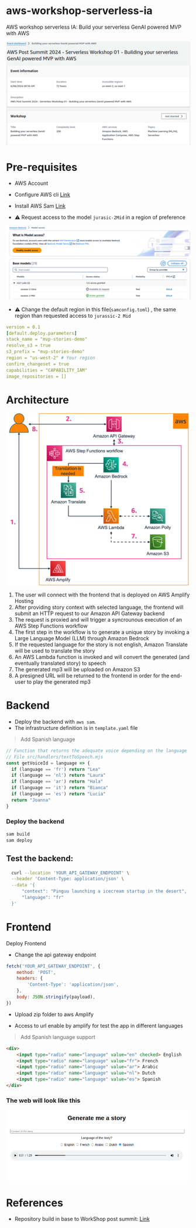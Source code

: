 # aws-workshop-serverless-ia
AWS workshop serverless IA: Build your serverless GenAI powered MVP with AWS

![image](docs/0.png)


# Pre-requisites

- AWS Account
- Configure AWS cli [Link](https://gist.github.com/olcortesb/a471797eb1d45c54ad51d920b78aa664)
- Install AWS Sam [Link](https://docs.aws.amazon.com/serverless-application-model/latest/developerguide/install-sam-cli.html)

- ⚠️ Request access to the model `jurasic-2Mid` in a region of preference

![image](docs/4.png)

- ⚠️ Change the default region in this file(`samconfig.toml`) , the same region than requested access to `jurassic-2 Mid`

```yml
version = 0.1
[default.deploy.parameters]
stack_name = "mvp-stories-demo"
resolve_s3 = true
s3_prefix = "mvp-stories-demo"
region = "us-west-2" # Your region
confirm_changeset = true 
capabilities = "CAPABILITY_IAM"
image_repositories = []

```



# Architecture

![image](docs/3.png)

1. The user will connect with the frontend that is deployed on AWS Amplify Hosting
2. After providing story context with selected language, the frontend will submit an HTTP request to our Amazon API Gateway backend
3. The request is proxied and will trigger a syncrounous execution of an AWS Step Functions workflow
4. The first step in the workflow is to generate a unique story by invoking a Large Language Model (LLM) through Amazon Bedrock
5. If the requested language for the story is not english, Amazon Translate will be used to translate the story
6. An AWS Lambda function is invoked and will convert the generated (and eventually translated story) to speech
7. The generated mp3 will be uploaded on Amazon S3
8. A presigned URL  will be returned to the frontend in order for the end-user to play the generated mp3


# Backend

- Deploy the backend with `aws sam`.
- The infrastructure definition is in `template.yaml` file

> Add Spanish language 

```js
// Function that returns the adequate voice depending on the language
// File src/handlers/textToSpeech.mjs
const getVoiceId = language => {
  if (language == 'fr') return "Lea"
  if (language == 'nl') return "Laura"
  if (language == 'ar') return "Hala"
  if (language == 'it') return "Bianca"
  if (language == 'es') return "Lucia"
  return "Joanna"
}
```

### Deploy the backend

```bash
sam build
sam deploy
```

## Test the backend:

```bash
  curl --location 'YOUR_API_GATEWAY_ENDPOINT' \
  --header 'Content-Type: application/json' \
  --data '{
      "context": "Pinguu launching a icecream startup in the desert",
      "language": "fr"
  }'

```

# Frontend

Deploy Frontend

- Change the api gateway endpoint

```js
fetch('YOUR_API_GATEWAY_ENDPOINT', {
    method: 'POST',
    headers: {
        'Content-Type': 'application/json',
    },
    body: JSON.stringify(payload),
})
```
- Upload zip folder to  aws Amplify

- Access to url enable by amplify for test the app in different languages

> Add Spanish language support

```html
<div>
    <input type="radio" name="language" value="en" checked> English
    <input type="radio" name="language" value="fr"> French
    <input type="radio" name="language" value="ar"> Arabic
    <input type="radio" name="language" value="nl"> Dutch
    <input type="radio" name="language" value="es"> Spanish
</div>
```

### The web will look like this

![image](docs/1.png)

# References
- Repository build in base to WorkShop post summit: [Link](https://aws-experience.com/emea/iberia/e/e9354/post-aws-summit-madrid-workshops---serverless-track)
